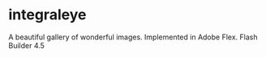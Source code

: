 integraleye
===========

A beautiful gallery of wonderful images.  Implemented in Adobe Flex.  Flash Builder 4.5
